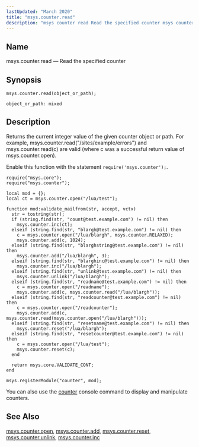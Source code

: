 ```yaml
---
lastUpdated: "March 2020"
title: "msys.counter.read"
description: "msys counter read Read the specified counter msys counter read object or path Returns the current integer value of the given counter object or path For example msys counter read sites example errors and msys counter read c are valid where c was a successful return value of msys counter..."
---
```


<a name="lua.ref.msys.counter.read"></a> 
## Name

msys.counter.read — Read the specified counter

<a name="idp17811600"></a> 
## Synopsis

`msys.counter.read(object_or_path);`

`object_or_path: mixed`<a name="idp17814576"></a> 
## Description

Returns the current integer value of the given counter object or path. For example, msys.counter.read("/sites/example/errors") and msys.counter.read(c) are valid (where c was a successful return value of msys.counter.open).

Enable this function with the statement `require('msys.counter');`.

<a name="lua.ref.msys.counter.read.example"></a> 


```
require("msys.core");
require("msys.counter");

local mod = {};
local ct = msys.counter.open("/lua/test");

function mod:validate_mailfrom(str, accept, vctx)
  str = tostring(str);
  if (string.find(str, "count@test.example.com") != nil) then
    msys.counter.inc(ct);
  elseif (string.find(str, "blargh@test.example.com") != nil) then
    c = msys.counter.open("/lua/blargh", msys.counter.RELAXED);
    msys.counter.add(c, 1024);
  elseif (string.find(str, "blarghstring@test.example.com") != nil) then
    msys.counter.add("/lua/blargh", 3);
  elseif (string.find(str, "blarghinc@test.example.com") != nil) then
    msys.counter.inc("/lua/blargh");
  elseif (string.find(str, "unlink@test.example.com") != nil) then
    msys.counter.unlink("/lua/blargh");
  elseif (string.find(str, "readname@test.example.com") != nil) then
    c = msys.counter.open("/readname");
    msys.counter.add(c, msys.counter.read("/lua/blargh"));
  elseif (string.find(str, "readcounter@test.example.com") != nil) then
    c = msys.counter.open("/readcounter");
    msys.counter.add(c, msys.counter.read(msys.counter.open("/lua/blargh")));
  elseif (string.find(str, "resetname@test.example.com") != nil) then
    msys.counter.reset("/lua/blargh");
  elseif (string.find(str, "resetcounter@test.example.com") != nil) then
    c = msys.counter.open("/lua/test");
    msys.counter.reset(c);
  end

  return msys.core.VALIDATE_CONT;
end

msys.registerModule("counter", mod);
```

You can also use the [counter](/momentum/4/console-commands/counter) console command to display and manipulate counters.

<a name="idp17822576"></a> 
## See Also

[msys.counter.open](/momentum/4/lua/ref-msys-counter-open), [msys.counter.add](/momentum/4/lua/ref-msys-counter-add), [msys.counter.reset](/momentum/4/lua/ref-msys-counter-reset), [msys.counter.unlink](/momentum/4/lua/ref-msys-counter-unlink), [msys.counter.inc](/momentum/4/lua/ref-msys-counter-inc)